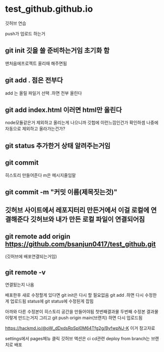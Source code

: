 # test_github.github.io
깃허브 연습

push가 업로드 하는거

## git init 깃을 쓸 준비하는거임 초기화 함
맨처음에프로젝트 올리때 해주면됨
## git add . 점은 전부다
add 는 올릴 파일거 선택 .하면 전부 올린다
## git add index.html 이러면 html만 올린다
node모듈같은거 제외하고 올리는게 나으니까 깃헙에 이런느낌인건가 확인하셈 나중에 자동으로 제외하고 올라가는건가?


## git status 추가한거 상태 알려주는거임


## git commit
히스토리 만들어준다  m은 메시지줄임말 
## git commit -m "커밋 이름(제목짓는것)"

## 깃허브 사이트에서 레포지터리 만든거에서 이걸 로컬에 연결해준다 깃허브와 내가 만든 로컬 파일이 연결되어짐
## git remote add origin https://github.com/bsanjun0417/test_github.git
(깃허브에 배포연결되는거임)

## git remote -v
연결됬는지 나옴 

배포한후 새로 수정할게 있다면 git init은 다시 할 필요없음
git add .하면 다시 수정한게 업로드됨 status에
git status에 수정된게 잡힘

아까와 다른 수정본이 히스토리 공간을 만들어야됨
첫번째결과물 두번째 수정본 결과물 이렇게 만드는거지
그리고 git push origin main(브랜치)
하면 다시 업로드됨

https://hackmd.io/@oW_dDxdsRoSpl0M64Tfg2g/ByfwpNJ-K
이거 참고자료

settings에서 pages메뉴 클릭
깃허브 액션은 ci cd관련
deploy from branch는 브랜치로 배포
